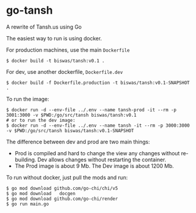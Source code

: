 # go-tansh
A rewrite of Tansh.us using Go

The easiest way to run is using docker.

For production machines, use the main `Dockerfile`

```
$ docker build -t biswas/tansh:v0.1 .
```

For dev, use another dockerfile, `Dockerfile.dev`

```
$ docker build -f Dockerfile.production -t biswas/tansh:v0.1-SNAPSHOT .
```

To run the image:

```
$ docker run -d --env-file ../.env --name tansh-prod -it --rm -p 3001:3000 -v $PWD:/go/src/tansh biswas/tansh:v0.1
# or to run the dev image:
$ docker run -d --env-file ../.env --name tansh -it --rm -p 3000:3000 -v $PWD:/go/src/tansh biswas/tansh:v0.1-SNAPSHOT
```

The difference between dev and prod are two main things:
* Prod is compiled and hard to change the view any changes without re-building. Dev allows changes without restarting the container.
* The Prod image is about 9 Mb. The Dev image is about 1200 Mb.

To run without docker, just pull the mods and run:


```
$ go mod download github.com/go-chi/chi/v5
$ go mod download   docgen
$ go mod download github.com/go-chi/render
$ go run main.go
```